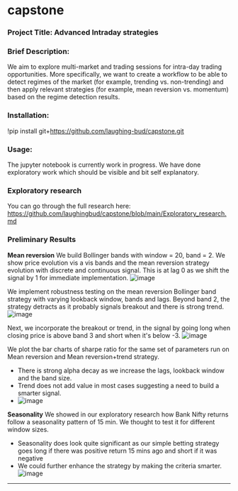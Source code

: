 # capstone
### Project Title: Advanced Intraday strategies

### **Brief Description**: 
We aim to explore multi-market and trading sessions for intra-day trading opportunities.  More specifically, we want to create a workflow to be able to detect regimes of the market (for example, trending vs. non-trending) and then apply relevant strategies (for example, mean reversion vs. momentum) based on the regime detection results.

### **Installation**: 
!pip install git+https://github.com/laughing-bud/capstone.git

### **Usage**:
The jupyter notebook is currently work in progress. We have done exploratory work which should be visible and bit self explanatory.

### Exploratory research
You can go through the full research here: https://github.com/laughingbud/capstone/blob/main/Exploratory_research.md

### Preliminary Results
**Mean reversion**
We build Bollinger bands with window = 20, band = 2. We show price evolution vis a vis bands and the mean reversion strategy evolution with discrete and continuous signal. This is at lag 0 as we shift the signal by 1 for immediate implementation.
![image](https://github.com/user-attachments/assets/0274a3c6-40c3-4b05-92e5-f33ab9bdca71)

We implement robustness testing on the mean reversion Bollinger band strategy with varying lookback window, bands and lags. Beyond band 2, the strategy detracts as it probably signals breakout and there is strong trend. 
![image](https://github.com/user-attachments/assets/b5350c5a-6908-4180-aa92-dbd5625304bc)

Next, we incorporate the breakout or trend, in the signal by going long when closing price is above band 3 and short when it's below -3. 
![image](https://github.com/user-attachments/assets/05d50001-5b14-4110-8c34-0e889ac122ed)

We plot the bar charts of sharpe ratio for the same set of parameters run on Mean reversion and Mean reversion+trend strategy.

- There is strong alpha decay as we increase the lags, lookback window and the band size.
- Trend does not add value in most cases suggesting a need to build a smarter signal.
- ![image](https://github.com/user-attachments/assets/e81ea227-688e-4f10-8f29-28d34112e306)

**Seasonality**
We showed in our exploratory research how Bank Nifty returns follow a seasonality pattern of 15 min. We thought to test it for different window sizes.
- Seasonality does look quite significant as our simple betting strategy goes long if there was positive return 15 mins ago and short if it was negative
- We could further enhance the strategy by making the criteria smarter.
![image](https://github.com/user-attachments/assets/eb64822e-98a0-42c4-b8cb-174c7c50cc4a)


--------------------------------------------------------------------------------------------------------------------------------
